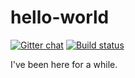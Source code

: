 # hello-world
[![Gitter chat](https://badges.gitter.im/gitterHQ/gitter.png)](https://gitter.im/hello-world-linlin/Lobby?utm_source=share-link&utm_medium=link&utm_campaign=share-link)
[![Build status](https://ci.appveyor.com/api/projects/status/8d46g1ob6t9raro8?svg=true)](https://ci.appveyor.com/project/jajupmochi/hello-world)

I've been here for a while.
